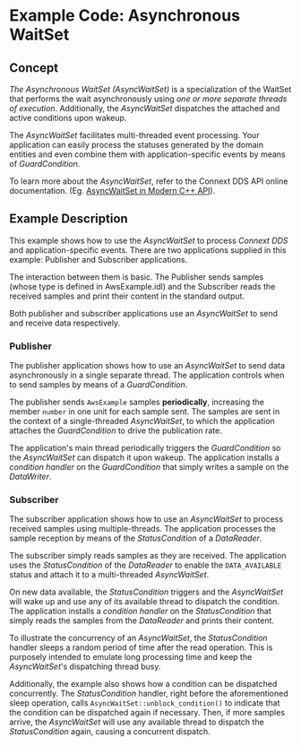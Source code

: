 # Example Code: Asynchronous WaitSet

## Concept

*The Asynchronous WaitSet (AsyncWaitSet)* is a specialization of the WaitSet
that performs the wait asynchronously using *one or more separate threads of
execution*. Additionally, the *AsyncWaitSet* dispatches the attached and active 
conditions upon wakeup. 

The *AsyncWaitSet* facilitates multi-threaded event processing. Your application
can easily process the statuses generated by the domain entities and even
combine them with application-specific events by means of *GuardCondition*.

To learn more about the *AsyncWaitSet*, refer to the Connext DDS API 
online documentation. (Eg. [AsyncWaitSet in Modern C++ API]()).


## Example Description

This example shows how to use the *AsyncWaitSet* to process *Connext DDS* and
application-specific events. There are two applications supplied in this
example: Publisher and Subscriber applications.

The interaction between them is basic. The Publisher sends samples (whose type 
is defined in AwsExample.idl) and the Subscriber reads the received samples and 
print their content in the standard output.

Both publisher and subscriber applications use an *AsyncWaitSet* to send and 
receive data respectively.

### Publisher

The publisher application shows how to use an *AsyncWaitSet* to send data 
asynchronously in a single separate thread. The application controls when to
send samples by means of a *GuardCondition*.

The publisher sends `AwsExample` samples **periodically**, increasing the member 
`number` in one unit for each sample sent. The samples are sent in the context 
of a single-threaded *AsyncWaitSet*, to which the application attaches the 
*GuardCondition* to drive the publication rate.

The application's main thread periodically triggers the *GuardCondition* so the 
*AsyncWaitSet* can dispatch it upon wakeup. The application installs a 
*condition handler* on the *GuardCondition* that simply writes a sample on the 
*DataWriter*.


### Subscriber

The subscriber application shows how to use an *AsyncWaitSet* to process
received samples using multiple-threads. The application processes the sample
reception by means of the *StatusCondition* of a *DataReader*.

The subscriber simply reads samples as they are received. The application uses 
the *StatusCondition* of the *DataReader* to enable the `DATA_AVAILABLE` status 
and attach it to a multi-threaded *AsyncWaitSet*.

On new data available, the *StatusCondition* triggers and the *AsyncWaitSet*
will wake up and use any of its available thread to dispatch the condition. 
The application installs a  *condition handler* on the *StatusCondition* that 
simply reads the samples from the *DataReader* and prints their content.

To illustrate the concurrency of an *AsyncWaitSet*, the *StatusCondition* 
handler sleeps a random period of time after the read operation. This is 
purposely intended to emulate long processing time and keep the *AsyncWaitSet*'s 
dispatching thread busy. 

Additionally, the example also shows how a condition can be dispatched 
concurrently. The *StatusCondition* handler, right before the aforementioned 
sleep operation, calls `AsyncWaitSet::unblock_condition()` to indicate that the 
condition can be dispatched again if necessary. Then, if more samples arrive, 
the *AsyncWaitSet* will use any available thread to dispatch the 
*StatusCondition* again, causing a concurrent dispatch.



